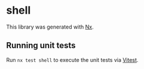 # shell

This library was generated with [Nx](https://nx.dev).

## Running unit tests

Run `nx test shell` to execute the unit tests via [Vitest](https://vitest.dev/).
